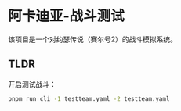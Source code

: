 # 阿卡迪亚-战斗测试

该项目是一个对约瑟传说（赛尔号2）的战斗模拟系统。

## TLDR

开启测试战斗：

``` sh
pnpm run cli -1 testteam.yaml -2 testteam.yaml
```
